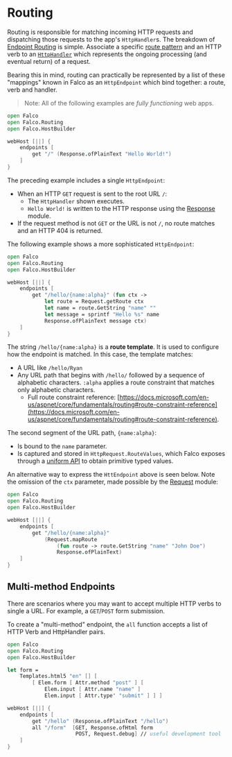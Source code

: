 # Routing

Routing is responsible for matching incoming HTTP requests and dispatching those requests to the app's `HttpHandler`s. The breakdown of [Endpoint Routing](https://docs.microsoft.com/en-us/aspnet/core/fundamentals/routing#configuring-endpoint-metadata) is simple. Associate a specific [route pattern](https://docs.microsoft.com/en-us/aspnet/core/fundamentals/routing#route-template-reference) and an HTTP verb to an [`HttpHandler`](request.md) which represents the ongoing processing (and eventual return) of a request.

Bearing this in mind, routing can practically be represented by a list of these "mappings" known in Falco as an `HttpEndpoint` which bind together: a route, verb and handler.

> Note: All of the following examples are _fully functioning_ web apps.

```fsharp
open Falco
open Falco.Routing
open Falco.HostBuilder

webHost [||] {
    endpoints [
        get "/" (Response.ofPlainText "Hello World!")
    ]
}
```

The preceding example includes a single `HttpEndpoint`:
- When an HTTP `GET` request is sent to the root URL `/`:
    - The `HttpHandler` shown executes.
    - `Hello World!` is written to the HTTP response using the [Response](response.md) module.
- If the request method is not `GET` or the URL is not `/`, no route matches and an HTTP 404 is returned.

The following example shows a more sophisticated `HttpEndpoint`:

```fsharp
open Falco
open Falco.Routing
open Falco.HostBuilder

webHost [||] {
    endpoints [
        get "/hello/{name:alpha}" (fun ctx ->
            let route = Request.getRoute ctx
            let name = route.GetString "name" ""
            let message = sprintf "Hello %s" name
            Response.ofPlainText message ctx)
    ]
}
```

The string `/hello/{name:alpha}` is a **route template**. It is used to configure how the endpoint is matched. In this case, the template matches:

- A URL like `/hello/Ryan`
- Any URL path that begins with `/hello/` followed by a sequence of alphabetic characters. `:alpha` applies a route constraint that matches only alphabetic characters.
  - Full route constraint reference: [https://docs.microsoft.com/en-us/aspnet/core/fundamentals/routing#route-constraint-reference](https://docs.microsoft.com/en-us/aspnet/core/fundamentals/routing#route-constraint-reference).

The second segment of the URL path, `{name:alpha}`:

- Is bound to the `name` parameter.
- Is captured and stored in `HttpRequest.RouteValues`, which Falco exposes through a [uniform API](request.md) to obtain primitive typed values.

An alternative way to express the `HttEndpoint` above is seen below. Note the omission of the `ctx` parameter, made possible by the [Request](request.md) module:

```fsharp
open Falco
open Falco.Routing
open Falco.HostBuilder

webHost [||] {
    endpoints [
        get "/hello/{name:alpha}"
            (Request.mapRoute
                (fun route -> route.GetString "name" "John Doe")
                Response.ofPlainText)
    ]
}
```

## Multi-method Endpoints

There are scenarios where you may want to accept multiple HTTP verbs to single a URL. For example, a `GET`/`POST` form submission.

To create a "multi-method" endpoint, the `all` function accepts a list of HTTP Verb and HttpHandler pairs.

```fsharp
open Falco
open Falco.Routing
open Falco.HostBuilder

let form =
    Templates.html5 "en" [] [
        [ Elem.form [ Attr.method "post" ] [
            Elem.input [ Attr.name "name" ]
            Elem.input [ Attr.type' "submit" ] ] ]

webHost [||] {
    endpoints [
        get "/hello" (Response.ofPlainText "/hello")
        all "/form"  [GET, Response.ofHtml form
                      POST, Request.debug] // useful development tool
    ]
}
